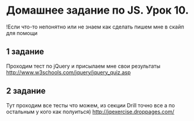 # Домашнее задание по JS. Урок 10.

!Если что-то непонятно или не знаем как сделать пишем мне в скайп для помощи

## 1 задание

Проходим тест по jQuery и присылаем мне свои результаты
http://www.w3schools.com/jquery/jquery_quiz.asp

## 2 задание

Тут проходим все тесты что можем, из секции Drill точно все а по остальным у кого как полуиться)
http://jqexercise.droppages.com/
